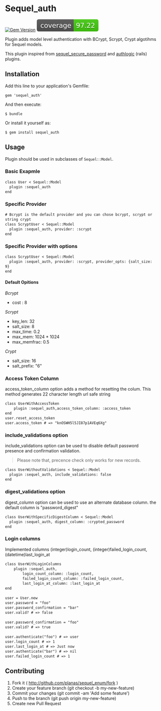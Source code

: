# Sequel_auth

[![Gem Version](https://badge.fury.io/rb/sequel_auth.svg)](https://badge.fury.io/rb/sequel_auth) [![Coverage](/coverage.svg)]()

Plugin adds model level authentication with BCrypt, Scrypt, Crypt algotihms for Sequel models.

This plugin inspired from [sequel_secure_password](https://github.com/mlen/sequel_secure_password) and [authlogic](https://github.com/binarylogic/authlogic) (rails) plugins.

## Installation

Add this line to your application's Gemfile:

    gem 'sequel_auth'

And then execute:

    $ bundle

Or install it yourself as:

    $ gem install sequel_auth

## Usage

Plugin should be used in subclasses of `Sequel::Model`.


### Basic Exapmle

    class User < Sequel::Model
      plugin :sequel_auth
    end

### Specific Provider

    # Bcrypt is the default provider and you can chose bcrypt, scrypt or string crypt 
    class ScryptUser < Sequel::Model
      plugin :sequel_auth, provider: :scrypt
    end
    
### Specific Provider with options
    
    class ScryptUser < Sequel::Model
      plugin :sequel_auth, provider: :scrypt, provider_opts: {salt_size: 9}
    end

#### Default Opitions

*Bcrypt*
* cost : 8

*Scrypt*
* key_len: 32
* salt_size: 8
* max_time: 0.2
* max_mem: 1024 * 1024
* max_memfrac: 0.5

*Crypt*
* salt_size: 16
* salt_prefix: "$6$"

### Access Token Column
access_token_column option adds a method for resetting the colum. This method generates 22 character length url safe string
 
    class UserWithAccessToken
        plugin :sequel_auth,access_token_column: :access_token
    end
    user.reset_access_token
    user.access_token # => "knOSWH5l5JI87p1AVEq6Xg"
### include_validations option
include_validations option can be used to disable default password presence and confirmation validation. 
> Please note that, precence check only works for new records.

    class UserWithoutValidations < Sequel::Model
      plugin :sequel_auth, include_validations: false
    end
### digest_validations option
digest_column option can be used to use an alternate database column. the default column is "password_digest"

    class UserWithSpecificDigestColumn < Sequel::Model
      plugin :sequel_auth, digest_column: :crypted_password
    end
    
### Login columns    
Implemented columns (integer)login_count, (integer)failed_login_count, (datetime)last_login_at

    class UserWithLoginColumns
        plugin :sequel_auth, 
            login_count_column: :login_count, 
            failed_login_count_column: :failed_login_count,
            last_login_at_column: :last_login_at
    end
    
    user = User.new
    user.password = "foo"
    user.password_confirmation = "bar"
    user.valid? # => false

    user.password_confirmation = "foo"
    user.valid? # => true

    user.authenticate("foo") # => user
    user.login_count # => 1
    user.last_login_at # => Just now
    user.authenticate("bar") # => nil
    user.failed_login_count # => 1

## Contributing
1. Fork it ( http://github.com/planas/sequel_enum/fork )
2. Create your feature branch (git checkout -b my-new-feature)
3. Commit your changes (git commit -am 'Add some feature')
4. Push to the branch (git push origin my-new-feature)
5. Create new Pull Request
